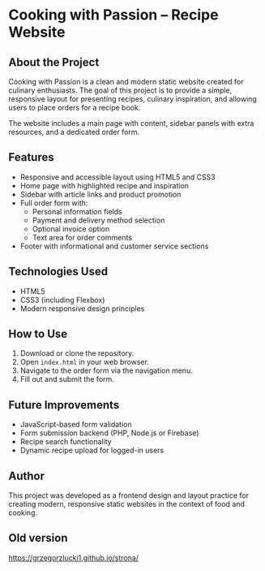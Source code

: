 # Cooking with Passion – Recipe Website

## About the Project

Cooking with Passion is a clean and modern static website created for culinary enthusiasts. The goal of this project is to provide a simple, responsive layout for presenting recipes, culinary inspiration, and allowing users to place orders for a recipe book.

The website includes a main page with content, sidebar panels with extra resources, and a dedicated order form.

## Features

- Responsive and accessible layout using HTML5 and CSS3
- Home page with highlighted recipe and inspiration
- Sidebar with article links and product promotion
- Full order form with:
  - Personal information fields
  - Payment and delivery method selection
  - Optional invoice option
  - Text area for order comments
- Footer with informational and customer service sections

## Technologies Used

- HTML5
- CSS3 (including Flexbox)
- Modern responsive design principles

## How to Use

1. Download or clone the repository.
2. Open `index.html` in your web browser.
3. Navigate to the order form via the navigation menu.
4. Fill out and submit the form.

## Future Improvements

- JavaScript-based form validation
- Form submission backend (PHP, Node.js or Firebase)
- Recipe search functionality
- Dynamic recipe upload for logged-in users

## Author

This project was developed as a frontend design and layout practice for creating modern, responsive static websites in the context of food and cooking.

## Old version
https://grzegorzlucki1.github.io/strona/